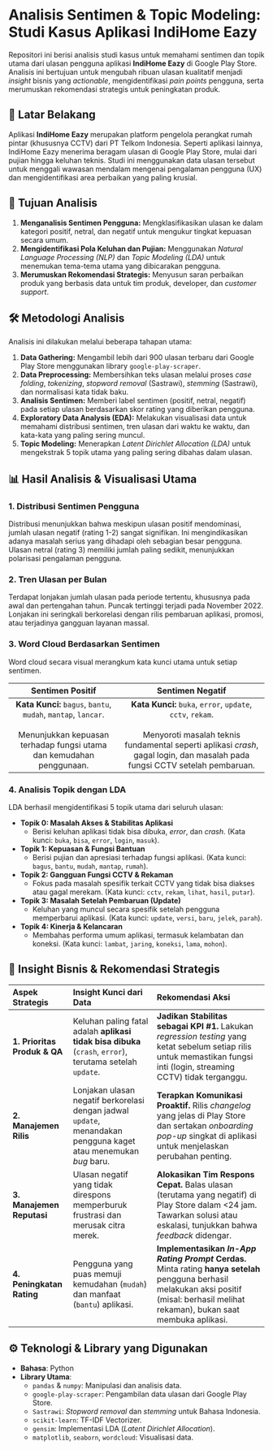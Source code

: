 # Analisis Sentimen & Topic Modeling: Studi Kasus Aplikasi IndiHome Eazy

Repositori ini berisi analisis studi kasus untuk memahami sentimen dan topik utama dari ulasan pengguna aplikasi **IndiHome Eazy** di Google Play Store. Analisis ini bertujuan untuk mengubah ribuan ulasan kualitatif menjadi *insight* bisnis yang *actionable*, mengidentifikasi *pain points* pengguna, serta merumuskan rekomendasi strategis untuk peningkatan produk.

## 📍 Latar Belakang
Aplikasi **IndiHome Eazy** merupakan platform pengelola perangkat rumah pintar (khususnya CCTV) dari PT Telkom Indonesia. Seperti aplikasi lainnya, IndiHome Eazy menerima beragam ulasan di Google Play Store, mulai dari pujian hingga keluhan teknis. Studi ini menggunakan data ulasan tersebut untuk menggali wawasan mendalam mengenai pengalaman pengguna (UX) dan mengidentifikasi area perbaikan yang paling krusial.

## 🎯 Tujuan Analisis
1.  **Menganalisis Sentimen Pengguna:** Mengklasifikasikan ulasan ke dalam kategori positif, netral, dan negatif untuk mengukur tingkat kepuasan secara umum.
2.  **Mengidentifikasi Pola Keluhan dan Pujian:** Menggunakan *Natural Language Processing (NLP)* dan *Topic Modeling (LDA)* untuk menemukan tema-tema utama yang dibicarakan pengguna.
3.  **Merumuskan Rekomendasi Strategis:** Menyusun saran perbaikan produk yang berbasis data untuk tim produk, developer, dan *customer support*.

## 🛠️ Metodologi Analisis
Analisis ini dilakukan melalui beberapa tahapan utama:
1.  **Data Gathering:** Mengambil lebih dari 900 ulasan terbaru dari Google Play Store menggunakan library `google-play-scraper`.
2.  **Data Preprocessing:** Membersihkan teks ulasan melalui proses *case folding*, *tokenizing*, *stopword removal* (Sastrawi), *stemming* (Sastrawi), dan normalisasi kata tidak baku.
3.  **Analisis Sentimen:** Memberi label sentimen (positif, netral, negatif) pada setiap ulasan berdasarkan skor rating yang diberikan pengguna.
4.  **Exploratory Data Analysis (EDA):** Melakukan visualisasi data untuk memahami distribusi sentimen, tren ulasan dari waktu ke waktu, dan kata-kata yang paling sering muncul.
5.  **Topic Modeling:** Menerapkan *Latent Dirichlet Allocation (LDA)* untuk mengekstrak 5 topik utama yang paling sering dibahas dalam ulasan.

## 📊 Hasil Analisis & Visualisasi Utama

### 1. Distribusi Sentimen Pengguna
Distribusi menunjukkan bahwa meskipun ulasan positif mendominasi, jumlah ulasan negatif (rating 1-2) sangat signifikan. Ini mengindikasikan adanya masalah serius yang dihadapi oleh sebagian besar pengguna. Ulasan netral (rating 3) memiliki jumlah paling sedikit, menunjukkan polarisasi pengalaman pengguna.

### 2. Tren Ulasan per Bulan
Terdapat lonjakan jumlah ulasan pada periode tertentu, khususnya pada awal dan pertengahan tahun. Puncak tertinggi terjadi pada November 2022. Lonjakan ini seringkali berkorelasi dengan rilis pembaruan aplikasi, promosi, atau terjadinya gangguan layanan massal.

### 3. Word Cloud Berdasarkan Sentimen
Word cloud secara visual merangkum kata kunci utama untuk setiap sentimen.

| Sentimen Positif | Sentimen Negatif |
| :---: | :---: |
| **Kata Kunci:** `bagus`, `bantu`, `mudah`, `mantap`, `lancar`. <br><br> Menunjukkan kepuasan terhadap fungsi utama dan kemudahan penggunaan. | **Kata Kunci:** `buka`, `error`, `update`, `cctv`, `rekam`. <br><br> Menyoroti masalah teknis fundamental seperti aplikasi *crash*, gagal login, dan masalah pada fungsi CCTV setelah pembaruan. |

### 4. Analisis Topik dengan LDA
LDA berhasil mengidentifikasi 5 topik utama dari seluruh ulasan:
*   **Topik 0: Masalah Akses & Stabilitas Aplikasi**
    *   Berisi keluhan aplikasi tidak bisa dibuka, *error*, dan *crash*. (Kata kunci: `buka`, `bisa`, `error`, `login`, `masuk`).
*   **Topik 1: Kepuasan & Fungsi Bantuan**
    *   Berisi pujian dan apresiasi terhadap fungsi aplikasi. (Kata kunci: `bagus`, `bantu`, `mudah`, `mantap`, `rumah`).
*   **Topik 2: Gangguan Fungsi CCTV & Rekaman**
    *   Fokus pada masalah spesifik terkait CCTV yang tidak bisa diakses atau gagal merekam. (Kata kunci: `cctv`, `rekam`, `lihat`, `hasil`, `putar`).
*   **Topik 3: Masalah Setelah Pembaruan (Update)**
    *   Keluhan yang muncul secara spesifik setelah pengguna memperbarui aplikasi. (Kata kunci: `update`, `versi`, `baru`, `jelek`, `parah`).
*   **Topik 4: Kinerja & Kelancaran**
    *   Membahas performa umum aplikasi, termasuk kelambatan dan koneksi. (Kata kunci: `lambat`, `jaring`, `koneksi`, `lama`, `mohon`).

## 🧠 Insight Bisnis & Rekomendasi Strategis

| Aspek Strategis | Insight Kunci dari Data | Rekomendasi Aksi |
| :--- | :--- | :--- |
| **1. Prioritas Produk & QA** | Keluhan paling fatal adalah **aplikasi tidak bisa dibuka** (`crash`, `error`), terutama setelah `update`. | **Jadikan Stabilitas sebagai KPI #1.** Lakukan *regression testing* yang ketat sebelum setiap rilis untuk memastikan fungsi inti (login, streaming CCTV) tidak terganggu. |
| **2. Manajemen Rilis** | Lonjakan ulasan negatif berkorelasi dengan jadwal `update`, menandakan pengguna kaget atau menemukan *bug* baru. | **Terapkan Komunikasi Proaktif.** Rilis *changelog* yang jelas di Play Store dan sertakan *onboarding pop-up* singkat di aplikasi untuk menjelaskan perubahan penting. |
| **3. Manajemen Reputasi** | Ulasan negatif yang tidak direspons memperburuk frustrasi dan merusak citra merek. | **Alokasikan Tim Respons Cepat.** Balas ulasan (terutama yang negatif) di Play Store dalam <24 jam. Tawarkan solusi atau eskalasi, tunjukkan bahwa *feedback* didengar. |
| **4. Peningkatan Rating** | Pengguna yang puas memuji kemudahan (`mudah`) dan manfaat (`bantu`) aplikasi. | **Implementasikan *In-App Rating Prompt* Cerdas.** Minta rating **hanya setelah** pengguna berhasil melakukan aksi positif (misal: berhasil melihat rekaman), bukan saat membuka aplikasi. |

## ⚙️ Teknologi & Library yang Digunakan
*   **Bahasa**: Python
*   **Library Utama**:
    *   `pandas` & `numpy`: Manipulasi dan analisis data.
    *   `google-play-scraper`: Pengambilan data ulasan dari Google Play Store.
    *   `Sastrawi`: *Stopword removal* dan *stemming* untuk Bahasa Indonesia.
    *   `scikit-learn`: TF-IDF Vectorizer.
    *   `gensim`: Implementasi LDA (*Latent Dirichlet Allocation*).
    *   `matplotlib`, `seaborn`, `wordcloud`: Visualisasi data.
